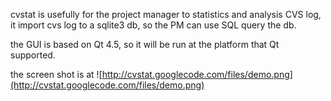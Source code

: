 cvstat is usefully for the project manager to statistics and analysis CVS log, it import cvs log to a sqlite3 db, so the PM can use SQL query the db.

the GUI is based on Qt 4.5, so it will be run at the platform that Qt supported.

the screen shot is at ![http://cvstat.googlecode.com/files/demo.png](http://cvstat.googlecode.com/files/demo.png)
